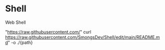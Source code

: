# Shell
Web Shell

"https://raw.githubusercontent.com/"
curl https://raw.githubusercontent.com/SmongsDev/Shell/edit/main/README.md" -o ./{path}
